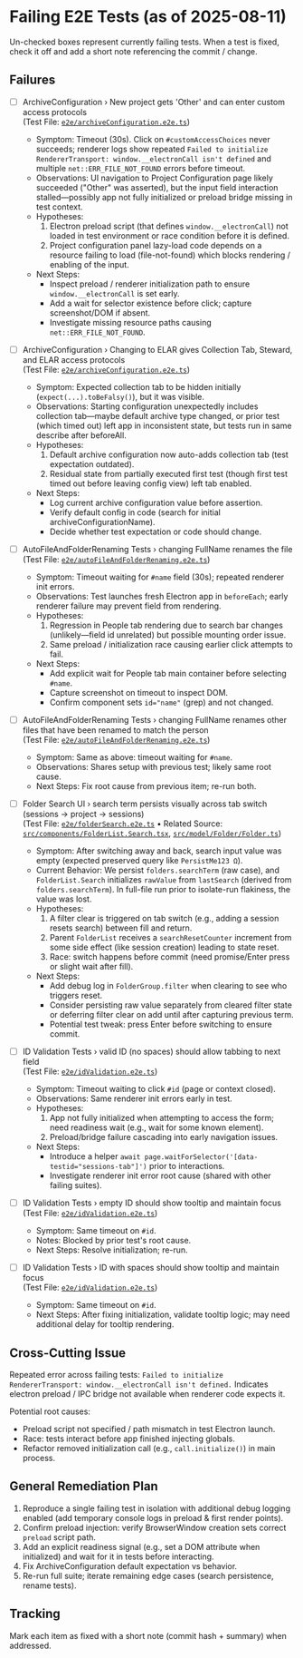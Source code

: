 # Failing E2E Tests (as of 2025-08-11)

Un-checked boxes represent currently failing tests. When a test is fixed, check it off and add a short note referencing the commit / change.

## Failures

- [ ] ArchiveConfiguration › New project gets 'Other' and can enter custom access protocols  
      (Test File: [`e2e/archiveConfiguration.e2e.ts`](e2e/archiveConfiguration.e2e.ts))

  - Symptom: Timeout (30s). Click on `#customAccessChoices` never succeeds; renderer logs show repeated `Failed to initialize RendererTransport: window.__electronCall isn't defined` and multiple `net::ERR_FILE_NOT_FOUND` errors before timeout.
  - Observations: UI navigation to Project Configuration page likely succeeded ("Other" was asserted), but the input field interaction stalled—possibly app not fully initialized or preload bridge missing in test context.
  - Hypotheses:
    1. Electron preload script (that defines `window.__electronCall`) not loaded in test environment or race condition before it is defined.
    2. Project configuration panel lazy-load code depends on a resource failing to load (file-not-found) which blocks rendering / enabling of the input.
  - Next Steps:
    - Inspect preload / renderer initialization path to ensure `window.__electronCall` is set early.
    - Add a wait for selector existence before click; capture screenshot/DOM if absent.
    - Investigate missing resource paths causing `net::ERR_FILE_NOT_FOUND`.

- [ ] ArchiveConfiguration › Changing to ELAR gives Collection Tab, Steward, and ELAR access protocols  
      (Test File: [`e2e/archiveConfiguration.e2e.ts`](e2e/archiveConfiguration.e2e.ts))

  - Symptom: Expected collection tab to be hidden initially (`expect(...).toBeFalsy()`), but it was visible.
  - Observations: Starting configuration unexpectedly includes collection tab—maybe default archive type changed, or prior test (which timed out) left app in inconsistent state, but tests run in same describe after beforeAll.
  - Hypotheses:
    1. Default archive configuration now auto-adds collection tab (test expectation outdated).
    2. Residual state from partially executed first test (though first test timed out before leaving config view) left tab enabled.
  - Next Steps:
    - Log current archive configuration value before assertion.
    - Verify default config in code (search for initial archiveConfigurationName).
    - Decide whether test expectation or code should change.

- [ ] AutoFileAndFolderRenaming Tests › changing FullName renames the file  
      (Test File: [`e2e/autoFileAndFolderRenaming.e2e.ts`](e2e/autoFileAndFolderRenaming.e2e.ts))

  - Symptom: Timeout waiting for `#name` field (30s); repeated renderer init errors.
  - Observations: Test launches fresh Electron app in `beforeEach`; early renderer failure may prevent field from rendering.
  - Hypotheses:
    1. Regression in People tab rendering due to search bar changes (unlikely—field id unrelated) but possible mounting order issue.
    2. Same preload / initialization race causing earlier click attempts to fail.
  - Next Steps:
    - Add explicit wait for People tab main container before selecting `#name`.
    - Capture screenshot on timeout to inspect DOM.
    - Confirm component sets `id="name"` (grep) and not changed.

- [ ] AutoFileAndFolderRenaming Tests › changing FullName renames other files that have been renamed to match the person  
      (Test File: [`e2e/autoFileAndFolderRenaming.e2e.ts`](e2e/autoFileAndFolderRenaming.e2e.ts))

  - Symptom: Same as above: timeout waiting for `#name`.
  - Observations: Shares setup with previous test; likely same root cause.
  - Next Steps: Fix root cause from previous item; re-run both.

- [ ] Folder Search UI › search term persists visually across tab switch (sessions -> project -> sessions)  
      (Test File: [`e2e/folderSearch.e2e.ts`](e2e/folderSearch.e2e.ts) • Related Source: [`src/components/FolderList.Search.tsx`](src/components/FolderList.Search.tsx), [`src/model/Folder/Folder.ts`](src/model/Folder/Folder.ts))

  - Symptom: After switching away and back, search input value was empty (expected preserved query like `PersistMe123 Ω`).
  - Current Behavior: We persist `folders.searchTerm` (raw case), and `FolderList.Search` initializes `rawValue` from `lastSearch` (derived from `folders.searchTerm`). In full-file run prior to isolate-run flakiness, the value was lost.
  - Hypotheses:
    1. A filter clear is triggered on tab switch (e.g., adding a session resets search) between fill and return.
    2. Parent `FolderList` receives a `searchResetCounter` increment from some side effect (like session creation) leading to state reset.
    3. Race: switch happens before commit (need promise/Enter press or slight wait after fill).
  - Next Steps:
    - Add debug log in `FolderGroup.filter` when clearing to see who triggers reset.
    - Consider persisting raw value separately from cleared filter state or deferring filter clear on add until after capturing previous term.
    - Potential test tweak: press Enter before switching to ensure commit.

- [ ] ID Validation Tests › valid ID (no spaces) should allow tabbing to next field  
      (Test File: [`e2e/idValidation.e2e.ts`](e2e/idValidation.e2e.ts))

  - Symptom: Timeout waiting to click `#id` (page or context closed).
  - Observations: Same renderer init errors early in test.
  - Hypotheses:
    1. App not fully initialized when attempting to access the form; need readiness wait (e.g., wait for some known element).
    2. Preload/bridge failure cascading into early navigation issues.
  - Next Steps:
    - Introduce a helper `await page.waitForSelector('[data-testid="sessions-tab"]')` prior to interactions.
    - Investigate renderer init error root cause (shared with other failing suites).

- [ ] ID Validation Tests › empty ID should show tooltip and maintain focus  
      (Test File: [`e2e/idValidation.e2e.ts`](e2e/idValidation.e2e.ts))

  - Symptom: Same timeout on `#id`.
  - Notes: Blocked by prior test's root cause.
  - Next Steps: Resolve initialization; re-run.

- [ ] ID Validation Tests › ID with spaces should show tooltip and maintain focus  
      (Test File: [`e2e/idValidation.e2e.ts`](e2e/idValidation.e2e.ts))
  - Symptom: Same timeout on `#id`.
  - Next Steps: After fixing initialization, validate tooltip logic; may need additional delay for tooltip rendering.

## Cross-Cutting Issue

Repeated error across failing tests:
`Failed to initialize RendererTransport: window.__electronCall isn't defined.`
Indicates electron preload / IPC bridge not available when renderer code expects it.

Potential root causes:

- Preload script not specified / path mismatch in test Electron launch.
- Race: tests interact before app finished injecting globals.
- Refactor removed initialization call (e.g., `call.initialize()`) in main process.

## General Remediation Plan

1. Reproduce a single failing test in isolation with additional debug logging enabled (add temporary console logs in preload & first render points).
2. Confirm preload injection: verify BrowserWindow creation sets correct `preload` script path.
3. Add an explicit readiness signal (e.g., set a DOM attribute when initialized) and wait for it in tests before interacting.
4. Fix ArchiveConfiguration default expectation vs behavior.
5. Re-run full suite; iterate remaining edge cases (search persistence, rename tests).

## Tracking

Mark each item as fixed with a short note (commit hash + summary) when addressed.
